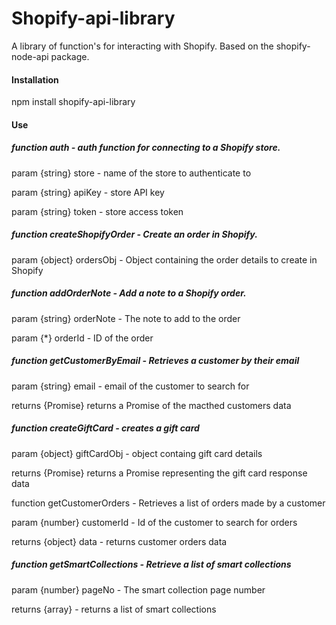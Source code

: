 # Shopify-api-library

A library of function's for interacting with Shopify. Based on the shopify-node-api package.

#### Installation

npm install shopify-api-library

#### Use


##### function auth - auth function for connecting to a Shopify store.

param {string} store - name of the store to authenticate to

param {string} apiKey - store API key

param {string} token - store access token


##### function createShopifyOrder - Create an order in Shopify.

param {object} ordersObj - Object containing the order details to create in Shopify



##### function addOrderNote - Add a note to a Shopify order.

param {string} orderNote - The note to add to the order

param {\*} orderId - ID of the order



##### function getCustomerByEmail - Retrieves a customer by their email

param {string} email - email of the customer to search for

returns {Promise} returns a Promise of the macthed customers data


##### function createGiftCard - creates a gift card

param {object} giftCardObj - object containg gift card details

returns {Promise} returns a Promise representing the gift card response data


function getCustomerOrders - Retrieves a list of orders made by a customer

param {number} customerId - Id of the customer to search for orders

returns {object} data - returns customer orders data



##### function getSmartCollections - Retrieve a list of smart collections

param {number} pageNo - The smart collection page number

returns {array} - returns a list of smart collections
